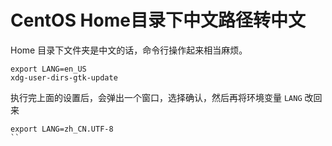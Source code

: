 # CentOS Home目录下中文路径转中文

Home 目录下文件夹是中文的话，命令行操作起来相当麻烦。


```shell
export LANG=en_US
xdg-user-dirs-gtk-update
```

执行完上面的设置后，会弹出一个窗口，选择确认，然后再将环境变量 `LANG` 改回来

```shell
export LANG=zh_CN.UTF-8
``

